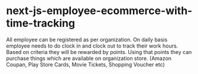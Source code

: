 # next-js-employee-ecommerce-with-time-tracking
All employee can be registered as per organization. On daily basis employee needs to do clock in and clock out to track their work hours. Based on criteria they will be rewarded by points. Using that points they can purchase things which are available on organization store. (Amazon Coupan, Play Store Cards, Movie Tickets, Shopping Voucher etc)
